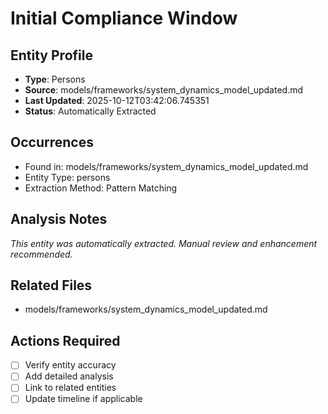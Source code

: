 # Initial Compliance Window

## Entity Profile
- **Type**: Persons
- **Source**: models/frameworks/system_dynamics_model_updated.md
- **Last Updated**: 2025-10-12T03:42:06.745351
- **Status**: Automatically Extracted

## Occurrences
- Found in: models/frameworks/system_dynamics_model_updated.md
- Entity Type: persons
- Extraction Method: Pattern Matching

## Analysis Notes
*This entity was automatically extracted. Manual review and enhancement recommended.*

## Related Files
- models/frameworks/system_dynamics_model_updated.md

## Actions Required
- [ ] Verify entity accuracy
- [ ] Add detailed analysis
- [ ] Link to related entities
- [ ] Update timeline if applicable
